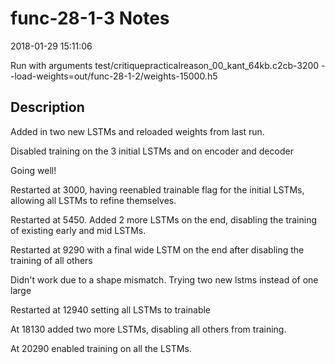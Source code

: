 # func-28-1-3 Notes

2018-01-29 15:11:06

Run with arguments test/critiquepracticalreason_00_kant_64kb.c2cb-3200 --load-weights=out/func-28-1-2/weights-15000.h5

## Description

Added in two new LSTMs and reloaded weights from last run.

Disabled training on the 3 initial LSTMs and on encoder and decoder

Going well!

Restarted at 3000, having reenabled trainable flag for 
the initial LSTMs, allowing all LSTMs to refine themselves.

Restarted at 5450. Added 2 more LSTMs on the end, disabling the training 
of existing early and mid LSTMs.


Restarted at 9290 with a final wide LSTM on the end after disabling the training of all others

Didn't work due to a shape mismatch. Trying two new lstms instead of one large

Restarted at 12940 setting all LSTMs to trainable

At 18130 added two more LSTMs, disabling all others from training.


At 20290 enabled training on all the LSTMs. 
